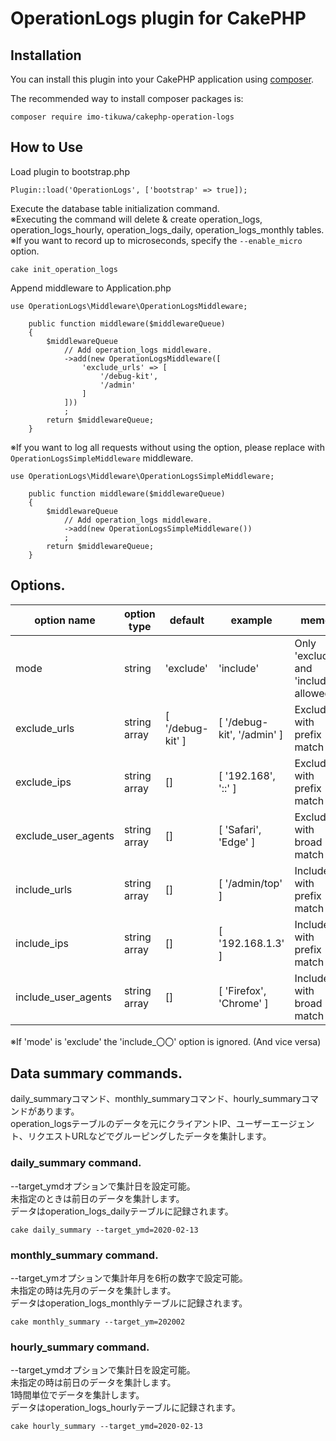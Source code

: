 # OperationLogs plugin for CakePHP

## Installation

You can install this plugin into your CakePHP application using [composer](https://getcomposer.org).

The recommended way to install composer packages is:

```
composer require imo-tikuwa/cakephp-operation-logs
```

## How to Use
Load plugin to bootstrap.php
```
Plugin::load('OperationLogs', ['bootstrap' => true]);
```

Execute the database table initialization command.   
※Executing the command will delete & create operation_logs, operation_logs_hourly, operation_logs_daily, operation_logs_monthly tables.  
※If you want to record up to microseconds, specify the `--enable_micro` option.
```
cake init_operation_logs
```

Append middleware to Application.php
```
use OperationLogs\Middleware\OperationLogsMiddleware;

    public function middleware($middlewareQueue)
    {
        $middlewareQueue
            // Add operation_logs middleware.
            ->add(new OperationLogsMiddleware([
                'exclude_urls' => [
                    '/debug-kit',
                    '/admin'
                ]
            ]))
            ;
        return $middlewareQueue;
    }
```

※If you want to log all requests without using the option, please replace with `OperationLogsSimpleMiddleware` middleware.
```
use OperationLogs\Middleware\OperationLogsSimpleMiddleware;

    public function middleware($middlewareQueue)
    {
        $middlewareQueue
            // Add operation_logs middleware.
            ->add(new OperationLogsSimpleMiddleware())
            ;
        return $middlewareQueue;
    }
```

## Options.
| option name | option type | default | example | memo |
| - | - | - | - | - |
| mode | string | 'exclude' | 'include' | Only 'exclude' and 'include' allowed |
| exclude_urls | string array | \[ '/debug-kit' \] | \[ '/debug-kit', '/admin' \] | Exclude with prefix match |
| exclude_ips | string array | \[\] | \[ '192.168', '::' \] | Exclude with prefix match |
| exclude_user_agents | string array | \[\] | \[ 'Safari', 'Edge' \] | Exclude with broad match |
| include_urls | string array | \[\] | \[ '/admin/top' \] | Include with prefix match |
| include_ips | string array | \[\] | \[ '192.168.1.3' \] | Include with prefix match |
| include_user_agents | string array | \[\] | \[ 'Firefox', 'Chrome' \] | Include with broad match |

※If 'mode' is 'exclude' the 'include_〇〇' option is ignored. (And vice versa)

## Data summary commands.
daily_summaryコマンド、monthly_summaryコマンド、hourly_summaryコマンドがあります。  
operation_logsテーブルのデータを元にクライアントIP、ユーザーエージェント、リクエストURLなどでグルーピングしたデータを集計します。  

### daily_summary command.
--target_ymdオプションで集計日を設定可能。  
未指定のときは前日のデータを集計します。  
データはoperation_logs_dailyテーブルに記録されます。  
```
cake daily_summary --target_ymd=2020-02-13
```

### monthly_summary command.
--target_ymオプションで集計年月を6桁の数字で設定可能。  
未指定の時は先月のデータを集計します。  
データはoperation_logs_monthlyテーブルに記録されます。  
```
cake monthly_summary --target_ym=202002
```

### hourly_summary command.
--target_ymdオプションで集計日を設定可能。  
未指定の時は前日のデータを集計します。  
1時間単位でデータを集計します。  
データはoperation_logs_hourlyテーブルに記録されます。
```
cake hourly_summary --target_ymd=2020-02-13
```
